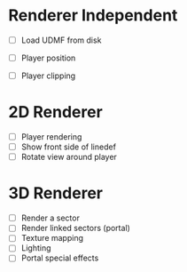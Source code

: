 # Renderer Independent

- [ ] Load UDMF from disk
- [ ] Player position
- [ ] Player clipping


# 2D Renderer

- [ ] Player rendering
- [ ] Show front side of linedef
- [ ] Rotate view around player

# 3D Renderer

- [ ] Render a sector
- [ ] Render linked sectors (portal)
- [ ] Texture mapping
- [ ] Lighting
- [ ] Portal special effects